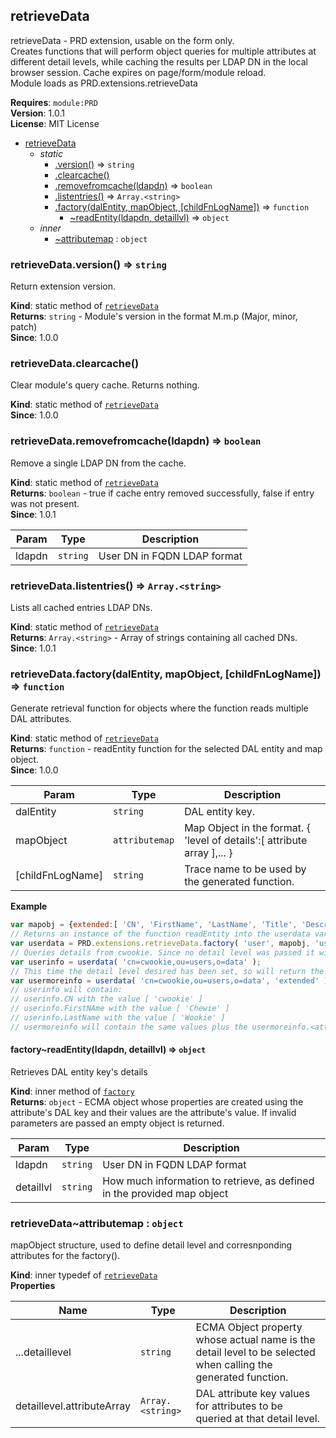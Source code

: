 <a name="module_retrieveData"></a>

## retrieveData
retrieveData - PRD extension, usable on the form only.<br/>Creates functions that will perform object queries for multiple attributes at different detail levels,while caching the results per LDAP DN in the local browser session. Cache expires on page/form/module reload. <br/>Module loads as PRD.extensions.retrieveData<br/>

**Requires**: <code>module:PRD</code>  
**Version**: 1.0.1  
**License**: MIT License  

* [retrieveData](#module_retrieveData)
    * _static_
        * [.version()](#module_retrieveData.version) ⇒ <code>string</code>
        * [.clearcache()](#module_retrieveData.clearcache)
        * [.removefromcache(ldapdn)](#module_retrieveData.removefromcache) ⇒ <code>boolean</code>
        * [.listentries()](#module_retrieveData.listentries) ⇒ <code>Array.&lt;string&gt;</code>
        * [.factory(dalEntity, mapObject, [childFnLogName])](#module_retrieveData.factory) ⇒ <code>function</code>
            * [~readEntity(ldapdn, detaillvl)](#module_retrieveData.factory..readEntity) ⇒ <code>object</code>
    * _inner_
        * [~attributemap](#module_retrieveData..attributemap) : <code>object</code>

<a name="module_retrieveData.version"></a>

### retrieveData.version() ⇒ <code>string</code>
Return extension version.

**Kind**: static method of [<code>retrieveData</code>](#module_retrieveData)  
**Returns**: <code>string</code> - Module's version in the format M.m.p (Major, minor, patch)  
**Since**: 1.0.0  
<a name="module_retrieveData.clearcache"></a>

### retrieveData.clearcache()
Clear module's query cache. Returns nothing.

**Kind**: static method of [<code>retrieveData</code>](#module_retrieveData)  
**Since**: 1.0.0  
<a name="module_retrieveData.removefromcache"></a>

### retrieveData.removefromcache(ldapdn) ⇒ <code>boolean</code>
Remove a single LDAP DN from the cache.

**Kind**: static method of [<code>retrieveData</code>](#module_retrieveData)  
**Returns**: <code>boolean</code> - true if cache entry removed successfully, false if entry was not present.  
**Since**: 1.0.1  

| Param | Type | Description |
| --- | --- | --- |
| ldapdn | <code>string</code> | User DN in FQDN LDAP format |

<a name="module_retrieveData.listentries"></a>

### retrieveData.listentries() ⇒ <code>Array.&lt;string&gt;</code>
Lists all cached entries LDAP DNs.

**Kind**: static method of [<code>retrieveData</code>](#module_retrieveData)  
**Returns**: <code>Array.&lt;string&gt;</code> - Array of strings containing all cached DNs.  
**Since**: 1.0.1  
<a name="module_retrieveData.factory"></a>

### retrieveData.factory(dalEntity, mapObject, [childFnLogName]) ⇒ <code>function</code>
Generate retrieval function for objects where the function reads multiple DAL attributes.

**Kind**: static method of [<code>retrieveData</code>](#module_retrieveData)  
**Returns**: <code>function</code> - readEntity function for the selected DAL entity and map object.  
**Since**: 1.0.0  

| Param | Type | Description |
| --- | --- | --- |
| dalEntity | <code>string</code> | DAL entity key. |
| mapObject | <code>attributemap</code> | Map Object in the format. { 'level of details':[ attribute array ],... } |
| [childFnLogName] | <code>string</code> | Trace name to be used by the generated function. |

**Example**  
```js
var mapobj = {extended:[ 'CN', 'FirstName', 'LastName', 'Title', 'Description' ],base:[ 'CN', 'FirstName', 'LastName' ]};// Returns an instance of the function readEntity into the userdata variable:var userdata = PRD.extensions.retrieveData.factory( 'user', mapobj, 'userdata' );// Queries details from cwookie. Since no detail level was passed it will default the first mapobj key in alphabetical order.var userinfo = userdata( 'cn=cwookie,ou=users,o=data' );// This time the detail level desired has been set, so will return the attribute values from the 'extended' property's Array.var usermoreinfo = userdata( 'cn=cwookie,ou=users,o=data', 'extended' );// userinfo will contain:// userinfo.CN with the value [ 'cwookie' ]// userinfo.FirstNAme with the value [ 'Chewie' ]// userinfo.LastName with the value [ 'Wookie' ]// usermoreinfo will contain the same values plus the usermoreinfo.<attribute> = [ attribute values] for Title and Description
```
<a name="module_retrieveData.factory..readEntity"></a>

#### factory~readEntity(ldapdn, detaillvl) ⇒ <code>object</code>
Retrieves DAL entity key's details

**Kind**: inner method of [<code>factory</code>](#module_retrieveData.factory)  
**Returns**: <code>object</code> - ECMA object whose properties are created using the attribute's DAL key and their values are the attribute's value.  If invalid parameters are passed an empty object is returned.  

| Param | Type | Description |
| --- | --- | --- |
| ldapdn | <code>string</code> | User DN in FQDN LDAP format |
| detaillvl | <code>string</code> | How much information to retrieve, as defined in the provided map object |

<a name="module_retrieveData..attributemap"></a>

### retrieveData~attributemap : <code>object</code>
mapObject structure, used to define detail level and corresnponding attributes for the factory().

**Kind**: inner typedef of [<code>retrieveData</code>](#module_retrieveData)  
**Properties**

| Name | Type | Description |
| --- | --- | --- |
| ...detaillevel | <code>string</code> | ECMA Object property whose actual name is the detail level to be selected when calling the generated function. |
| detaillevel.attributeArray | <code>Array.&lt;string&gt;</code> | DAL attribute key values for attributes to be queried at that detail level. |

